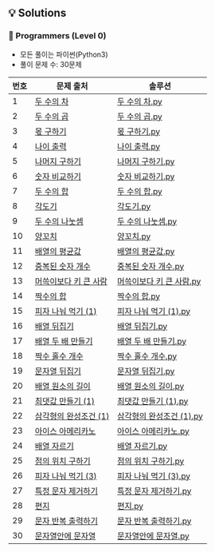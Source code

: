 ## 💡 Solutions

### 🌱 Programmers (Level 0)
+ 모든 풀이는 파이썬(Python3)
+ 풀이 문제 수: 30문제

| 번호  | 문제 출처                                                                                 | 솔루션                                                                                                             |
|-----|---------------------------------------------------------------------------------------|-----------------------------------------------------------------------------------------------------------------|
| 1   | [두 수의 차](https://school.programmers.co.kr/learn/courses/30/lessons/120803)            | [두 수의 차.py](https://github.com/injae97/Algorithm/blob/master//Programmers/Level%200/Two-Difference.py)          |
| 2   | [두 수의 곱](https://school.programmers.co.kr/learn/courses/30/lessons/120804)            | [두 수의 곱.py](https://github.com/injae97/Algorithm/blob/master//Programmers/Level%200/Two-Multiply.py)            |
| 3   | [몫 구하기](https://school.programmers.co.kr/learn/courses/30/lessons/120805)             | [몫 구하기.py](https://github.com/injae97/Algorithm/blob/master//Programmers/Level%200/Quotient.py)                 |
| 4   | [나이 출력](https://school.programmers.co.kr/learn/courses/30/lessons/120820)             | [나이 출력.py](https://github.com/injae97/Algorithm/blob/master//Programmers/Level%200/Age.py)                      |
| 5   | [나머지 구하기](https://school.programmers.co.kr/learn/courses/30/lessons/120810)           | [나머지 구하기.py](https://github.com/injae97/Algorithm/blob/master//Programmers/Level%200/Two-Remainder.py)          |
| 6   | [숫자 비교하기](https://school.programmers.co.kr/learn/courses/30/lessons/120807)           | [숫자 비교하기.py](https://github.com/injae97/Algorithm/blob/master//Programmers/Level%200/Two-Compare.py)            |
| 7   | [두 수의 합](https://school.programmers.co.kr/learn/courses/30/lessons/120802)            | [두 수의 합.py](https://github.com/injae97/Algorithm/blob/master//Programmers/Level%200/Two-Sum.py)                 |
| 8   | [각도기](https://school.programmers.co.kr/learn/courses/30/lessons/120829)               | [각도기.py](https://github.com/injae97/Algorithm/blob/master//Programmers/Level%200/Protractor.py)                 |
| 9   | [두 수의 나눗셈](https://school.programmers.co.kr/learn/courses/30/lessons/120806)          | [두 수의 나눗셈.py](https://github.com/injae97/Algorithm/blob/master//Programmers/Level%200/Two-Division.py)          |
| 10  | [양꼬치](https://school.programmers.co.kr/learn/courses/30/lessons/120830)               | [양꼬치.py](https://github.com/injae97/Algorithm/blob/master//Programmers/Level%200/Lamb-Skewers.py)               |
| 11  | [배열의 평균값](https://school.programmers.co.kr/learn/courses/30/lessons/120817)           | [배열의 평균값.py](https://github.com/injae97/Algorithm/blob/master//Programmers/Level%200/Array-Average.py)          |
| 12  | [중복된 숫자 개수](https://school.programmers.co.kr/learn/courses/30/lessons/120583)         | [중복된 숫자 개수.py](https://github.com/injae97/Algorithm/blob/master//Programmers/Level%200/Duplicate-Numbers.py)    |
| 13  | [머쓱이보다 키 큰 사람](https://school.programmers.co.kr/learn/courses/30/lessons/120585)      | [머쓱이보다 키 큰 사람.py](https://github.com/injae97/Algorithm/blob/master//Programmers/Level%200/Array-Person.py)      |
| 14  | [짝수의 합](https://school.programmers.co.kr/learn/courses/30/lessons/120831)             | [짝수의 합.py](https://github.com/injae97/Algorithm/blob/master//Programmers/Level%200/Even-Sum.py)                 |
| 15  | [피자 나눠 먹기 (1)](https://school.programmers.co.kr/learn/courses/30/lessons/120814)      | [피자 나눠 먹기 (1).py](https://github.com/injae97/Algorithm/blob/master//Programmers/Level%200/Sharing-Pizza(1).py)  |
| 16  | [배열 뒤집기](https://school.programmers.co.kr/learn/courses/30/lessons/120821)            | [배열 뒤집기.py](https://github.com/injae97/Algorithm/blob/master//Programmers/Level%200/Array-Reverse.py)           |
| 17  | [배열 두 배 만들기](https://school.programmers.co.kr/learn/courses/30/lessons/120809)        | [배열 두 배 만들기.py](https://github.com/injae97/Algorithm/blob/master//Programmers/Level%200/Array-Double.py)        |
| 18  | [짝수 홀수 개수](https://school.programmers.co.kr/learn/courses/30/lessons/120824)          | [짝수 홀수 개수.py](https://github.com/injae97/Algorithm/blob/master//Programmers/Level%200/Even-Odd-Count.py)        |
| 19  | [문자열 뒤집기](https://school.programmers.co.kr/learn/courses/30/lessons/120822)           | [문자열 뒤집기.py](https://github.com/injae97/Algorithm/blob/master//Programmers/Level%200/String-Reverse.py)         |
| 20  | [배열 원소의 길이](https://school.programmers.co.kr/learn/courses/30/lessons/120854)         | [배열 원소의 길이.py](https://github.com/injae97/Algorithm/blob/master//Programmers/Level%200/Array-Length.py)         |
| 21  | [최댓값 만들기 (1)](https://school.programmers.co.kr/learn/courses/30/lessons/120847)       | [최댓값 만들기 (1).py](https://github.com/injae97/Algorithm/blob/master//Programmers/Level%200/Array-Max(1).py)       |
| 22  | [삼각형의 완성조건 (1)](https://school.programmers.co.kr/learn/courses/30/lessons/120889)     | [삼각형의 완성조건 (1).py](https://github.com/injae97/Algorithm/blob/master//Programmers/Level%200/Triangle(1).py)      |
| 23  | [아이스 아메리카노](https://school.programmers.co.kr/learn/courses/30/lessons/120819)         | [아이스 아메리카노.py](https://github.com/injae97/Algorithm/blob/master//Programmers/Level%200/Ice-Americano.py)        |
| 24  | [배열 자르기](https://school.programmers.co.kr/learn/courses/30/lessons/120833)            | [배열 자르기.py](https://github.com/injae97/Algorithm/blob/master//Programmers/Level%200/Array-Slicing.py)           |
| 25  | [점의 위치 구하기](https://school.programmers.co.kr/learn/courses/30/lessons/120833)         | [점의 위치 구하기.py](https://github.com/injae97/Algorithm/blob/master//Programmers/Level%200/Quadrant.py)             |
| 26  | [피자 나눠 먹기 (3)](https://school.programmers.co.kr/learn/courses/30/lessons/120816)      | [피자 나눠 먹기 (3).py](https://github.com/injae97/Algorithm/blob/master//Programmers/Level%200/Sharing-Pizza(3).py)  |
| 27  | [특정 문자 제거하기](https://school.programmers.co.kr/learn/courses/30/lessons/120826)        | [특정 문자 제거하기.py](https://github.com/injae97/Algorithm/blob/master//Programmers/Level%200/String-Remove.py)       | 
| 28  | [편지](https://school.programmers.co.kr/learn/courses/30/lessons/120898)                | [편지.py](https://github.com/injae97/Algorithm/blob/master//Programmers/Level%200/Letter.py)                      | 
| 29  | [문자 반복 출력하기](https://school.programmers.co.kr/learn/courses/30/lessons/120825)        | [문자 반복 출력하기.py](https://github.com/injae97/Algorithm/blob/master//Programmers/Level%200/String-Loop.py)         | 
| 30  | [문자열안에 문자열](https://school.programmers.co.kr/learn/courses/30/lessons/120908) | [문자열안에 문자열.py](https://github.com/injae97/Algorithm/blob/master//Programmers/Level%200/String-In-String.py) | 